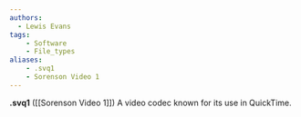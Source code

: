 ```yaml
---
authors:
  - Lewis Evans
tags:
    - Software
    - File_types
aliases:
    - .svq1
    - Sorenson Video 1
---
```

**.svq1** ([[Sorenson Video 1]]) A video codec known for its use in QuickTime.
